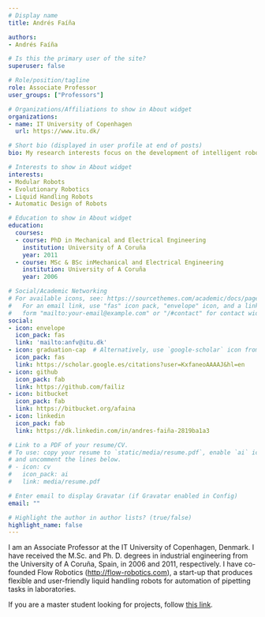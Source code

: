 ```yaml
---
# Display name
title: Andrés Faíña

authors:
- Andrés Faíña

# Is this the primary user of the site?
superuser: false

# Role/position/tagline
role: Associate Professor
user_groups: ["Professors"]

# Organizations/Affiliations to show in About widget
organizations:
- name: IT University of Copenhagen
  url: https://www.itu.dk/

# Short bio (displayed in user profile at end of posts)
bio: My research interests focus on the development of intelligent robotic systems that can be used in the real world with minimal supervision. In order to achieve that, several artificial intelligence tools are used, from evolutionary computation to artificial neural networks. My background broadly spans the areas of mechatronics, modular robotics, evolutionary robotics and liquid handling robots. My research is highly interdisciplinary and involves simulated and real robots. I try to avoid simulation by implementing specific hardware setups to automatically  perform experiments in real life which avoids the bias introduced by the simulators. However, I use simulators when it is necesary to overcome time-consuming experiments.

# Interests to show in About widget
interests:
- Modular Robots
- Evolutionary Robotics
- Liquid Handling Robots
- Automatic Design of Robots

# Education to show in About widget
education:
  courses:
  - course: PhD in Mechanical and Electrical Engineering
    institution: University of A Coruña
    year: 2011
  - course: MSc & BSc inMechanical and Electrical Engineering
    institution: University of A Coruña
    year: 2006

# Social/Academic Networking
# For available icons, see: https://sourcethemes.com/academic/docs/page-builder/#icons
#   For an email link, use "fas" icon pack, "envelope" icon, and a link in the
#   form "mailto:your-email@example.com" or "/#contact" for contact widget.
social:
- icon: envelope
  icon_pack: fas
  link: 'mailto:anfv@itu.dk'
- icon: graduation-cap  # Alternatively, use `google-scholar` icon from `ai` icon pack
  icon_pack: fas
  link: https://scholar.google.es/citations?user=KxfaneoAAAAJ&hl=en
- icon: github
  icon_pack: fab
  link: https://github.com/failiz
- icon: bitbucket
  icon_pack: fab
  link: https://bitbucket.org/afaina
- icon: linkedin
  icon_pack: fab
  link: https://dk.linkedin.com/in/andres-faiña-2819ba1a3

# Link to a PDF of your resume/CV.
# To use: copy your resume to `static/media/resume.pdf`, enable `ai` icons in `params.toml`, 
# and uncomment the lines below.
# - icon: cv
#   icon_pack: ai
#   link: media/resume.pdf

# Enter email to display Gravatar (if Gravatar enabled in Config)
email: ""

# Highlight the author in author lists? (true/false)
highlight_name: false
---
```


I am an Associate Professor at the IT University of Copenhagen, Denmark. I have received the M.Sc. and Ph. D. degrees in industrial engineering from the University of A Coruña, Spain, in 2006 and 2011, respectively. I have co-founded Flow Robotics (http://flow-robotics.com), a start-up that produces flexible and user-friendly liquid handling robots for automation of pipetting tasks in laboratories.

If you are a master student looking for projects, follow [this link](/projects_msc/).
